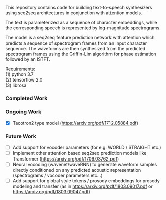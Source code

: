 This repository contains code for building text-to-speech synthesizers using seq2seq architectures in conjunction with attention models. 
<br />

The text is parameterized as a sequence of character embeddings, while the corresponding speech is represented by log-magnitude spectrograms.
<br />

The model is a seq2seq feature prediction network with attention which predicts a sequence of spectrogram frames from an input character sequence. The waveforms are then synthesized from the predicted spectrogram frames using the Griffin-Lim algorithm for phase estimation followed by an ISTFT.
<br />

Requirements: <br />
        (1) python 3.7 <br />
        (2) tensorflow 2.0 <br />
        (3) librosa <br />

### Completed Work

### Ongoing Work
- [x] Tacotron2 type model (https://arxiv.org/pdf/1712.05884.pdf)

### Future Work
- [ ] Add support for vocoder parameters (for e.g. WORLD / STRAIGHT etc.)
- [ ] Implement other attention based seq2seq prediction models like Transformer (https://arxiv.org/pdf/1706.03762.pdf)
- [ ] Neural vocoding (wavenet/waveRNN) to generate waveform samples directly conditioned on any predicted
     acoustic representation (spectrograms / vocoder parameters etc...)
- [ ] Add support for global style tokens / prosody embeddings for prosody modeling and transfer (as in
     https://arxiv.org/pdf/1803.09017.pdf or https://arxiv.org/pdf/1803.09047.pdf)
